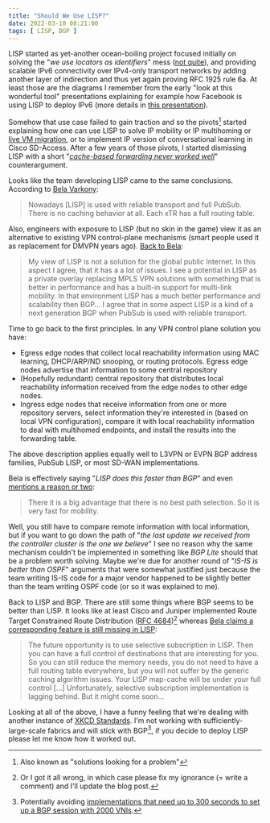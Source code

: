 ```yaml
---
title: "Should We Use LISP?"
date: 2022-03-10 08:21:00
tags: [ LISP, BGP ]
---
```

LISP started as yet-another ocean-boiling project focused initially on solving the "_we use locators as identifiers_" mess ([not quite](/2022/03/lisp-false-economy.html)), and providing scalable IPv6 connectivity over IPv4-only transport networks by adding another layer of indirection and thus yet again proving RFC 1925 rule 6a. At least those are the diagrams I remember from the early "look at this wonderful tool" presentations explaining for example how Facebook is using LISP to deploy IPv6 (more details in [this presentation](https://archive.nanog.org/meetings/nanog50/presentations/Tuesday/NANOG50.Talk9.lee_nanog50_atlanta_oct2010_007_publish.pdf)).

Somehow that use case failed to gain traction and so the pivots[^SLFP] started explaining how one can use LISP to solve IP mobility or IP multihoming or [live VM migration](/2011/06/inter-dc-ip-based-vmotion-with-lisp.html), or to implement IP version of conversational learning in Cisco SD-Access. After a few years of those pivots, I started dismissing LISP with a short "*[cache-based forwarding never worked well](/2022/02/cache-based-forwarding.html)*" counterargument.
<!--more-->
[^SLFP]: Also known as "solutions looking for a problem"

Looks like the team developing LISP came to the same conclusions. According to [Bela Varkony](/2022/02/cache-based-forwarding.html#1048):

> Nowadays [LISP] is used with reliable transport and full PubSub. There is no caching behavior at all. Each xTR has a full routing table.

Also, engineers with exposure to LISP (but no skin in the game) view it as an alternative to existing VPN control-plane mechanisms (smart people used it as replacement for DMVPN years ago). [Back to Bela](/2022/03/lisp-false-economy.html#1064):

> My view of LISP is not a solution for the global public Internet. In this aspect I agree, that it has a a lot of issues. I see a potential in LISP as a private overlay replacing MPLS VPN solutions with something that is better in performance and has a built-in support for multi-link mobility. In that environment LISP has a much better performance and scalability then BGP... I agree that in some aspect LISP is a kind of a next generation BGP when PubSub is used with reliable transport.

Time to go back to the first principles. In any VPN control plane solution you have:

* Egress edge nodes that collect local reachability information using MAC learning, DHCP/ARP/ND snooping, or routing protocols. Egress edge nodes advertise that information to some central repository
* (Hopefully redundant) central repository that distributes local reachability information received from the edge nodes to other edge nodes.
* Ingress edge nodes that receive information from one or more repository servers, select information they're interested in (based on local VPN configuration), compare it with local reachability information to deal with multihomed endpoints, and install the results into the forwarding table.

The above description applies equally well to L3VPN or EVPN BGP address families, PubSub LISP, or most SD-WAN implementations.

Bela is effectively saying "_LISP does this faster than BGP_" and even [mentions a reason or two](/2022/03/lisp-false-economy.html#1064):

> There it is a big advantage that there is no best path selection. So it is very fast for mobility.

Well, you still have to compare remote information with local information, but if you want to go down the path of "*the last update we received from the controller cluster is the one we believe*" I see no reason why the same mechanism couldn't be implemented in something like *BGP Lite* should that be a problem worth solving. Maybe we're due for another round of "_IS-IS is better than OSPF_" arguments that were somewhat justified just because the team writing IS-IS code for a major vendor happened to be slightly better than the team writing OSPF code (or so it was explained to me).

Back to LISP and BGP. There are still some things where BGP seems to be better than LISP. It looks like at least Cisco and Juniper implemented Route Target Constrained Route Distribution ([RFC 4684](https://datatracker.ietf.org/doc/html/rfc4684))[^FIX] whereas [Bela claims a corresponding feature is still missing in LISP](/2022/02/cache-based-forwarding.html#1062):

> The future opportunity is to use selective subscription in LISP. Then you can have a full control of destinations that are interesting for you. So you can still reduce the memory needs, you do not need to have a full routing table everywhere, but you will not suffer by the generic caching algorithm issues. Your LISP map-cache will be under your full control [...] Unfortunately, selective subscription implementation is lagging behind. But it might come soon...

Looking at all of the above, I have a funny feeling that we're dealing with another instance of [XKCD Standards](https://xkcd.com/927/). I'm not working with sufficiently-large-scale fabrics and will stick with BGP[^NXOS], if you decide to deploy LISP please let me know how it worked out.

[^FIX]: Or I got it all wrong, in which case please fix my ignorance (= write a comment) and I'll update the blog post.

[^NXOS]: Potentially avoiding [implementations that need up to 300 seconds to set up a BGP session with 2000 VNIs](https://www.cisco.com/c/en/us/td/docs/switches/datacenter/nexus9000/sw/93x/vxlan/configuration/guide/b-cisco-nexus-9000-series-nx-os-vxlan-configuration-guide-93x/b-cisco-nexus-9000-series-nx-os-vxlan-configuration-guide-93x_chapter_0101.html#reference_j35_15m_yfb).